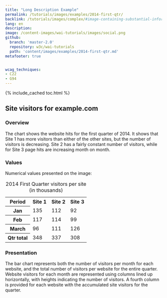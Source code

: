 ```yaml
---
title: "Long Description Example"
permalink: /tutorials/images/examples/2014-first-qtr/
backlink: /tutorials/images/complex/#image-containing-substantial-information
lang: en
description:
image: /content-images/wai-tutorials/images/social.png
github:
  branch: 'master-2.0'
  repository: w3c/wai-tutorials
  path: 'content/images/examples/2014-first-qtr.md'
metafooter: true


wcag_techniques:
- C22
- G94
---
```


{% include_cached toc.html %}


## Site visitors for example.com

### Overview

The chart shows the website hits for the first quarter of 2014. It shows that Site 1 has more visitors than either of the other sites, but the number of visitors is decreasing. Site 2 has a fairly constant number of visitors, while for Site 3 page hits are increasing month on month.

### Values

Numerical values presented on the image:

<table>
  <caption>
      2014 First Quarter visitors per site (in thousands)
    </caption>
    <tr>
      <th scope="col">Period</th>
      <th scope="col">Site 1</th>
      <th scope="col">Site 2</th>
      <th scope="col">Site 3</th>
    </tr>
    <tr>
      <th scope="row">Jan</th>
      <td>135</td>
      <td>112</td>
      <td>92</td>
    </tr>
    <tr>
      <th scope="row">Feb</th>
      <td>117</td>
      <td>114</td>
      <td>99</td>
    </tr>
    <tr>
      <th scope="row">March</th>
      <td>96</td>
      <td>111</td>
      <td>126</td>
    </tr>
    <tr>
      <th scope="row">Qtr total</th>
      <td>348</td>
      <td>337</td>
      <td>308</td>
    </tr>
</table>

### Presentation

The bar chart represents both the number of visitors per month for each website, and the total number of visitors per website for the entire quarter. Website visitors for each month are represented using columns lined up horizontally, with heights indicating the number of visitors. A fourth column is provided for each website with the accumulated site visitors for the quarter.
